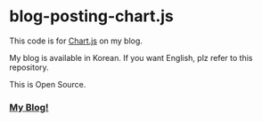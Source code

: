 # blog-posting-chart.js

This code is for [Chart.js](https://github.com/chartjs/Chart.js) on my blog.

My blog is available in Korean. If you want English, plz refer to this repository.

This is Open Source.

### [My Blog!](https://blog.naver.com/PostList.nhn?blogId=bi0416&from=postList&categoryNo=23)
